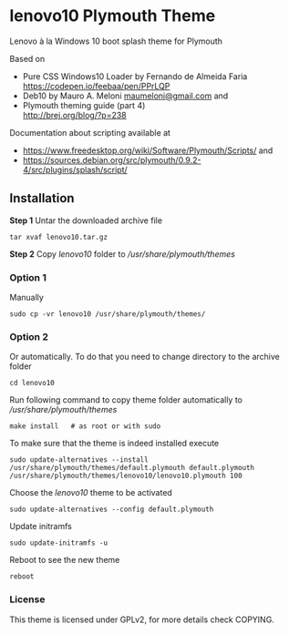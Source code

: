 lenovo10 Plymouth Theme
=======================

Lenovo à la Windows 10 boot splash theme for Plymouth


Based on

- Pure CSS Windows10 Loader by Fernando de Almeida Faria  
  https://codepen.io/feebaa/pen/PPrLQP
- Deb10 by Mauro A. Meloni <maumeloni@gmail.com>
and
- Plymouth theming guide (part 4)  
  http://brej.org/blog/?p=238

Documentation about scripting available at
- https://www.freedesktop.org/wiki/Software/Plymouth/Scripts/
and
- https://sources.debian.org/src/plymouth/0.9.2-4/src/plugins/splash/script/

## Installation

**Step 1**
Untar the downloaded archive file

    tar xvaf lenovo10.tar.gz

**Step 2**
Copy *lenovo10* folder to */usr/share/plymouth/themes*
### Option 1
Manually 

    sudo cp -vr lenovo10 /usr/share/plymouth/themes/

### Option 2
Or automatically. To do that you need to change directory to the archive folder   
      
    cd lenovo10

Run following command to copy theme folder automatically to */usr/share/plymouth/themes*

    make install   # as root or with sudo

To make sure that the theme is indeed installed execute

    sudo update-alternatives --install /usr/share/plymouth/themes/default.plymouth default.plymouth /usr/share/plymouth/themes/lenovo10/lenovo10.plymouth 100

Choose the *lenovo10* theme to be activated

    sudo update-alternatives --config default.plymouth

Update initramfs

    sudo update-initramfs -u       

Reboot to see the new theme

    reboot

### License

This theme is licensed under GPLv2, for more details check COPYING.
